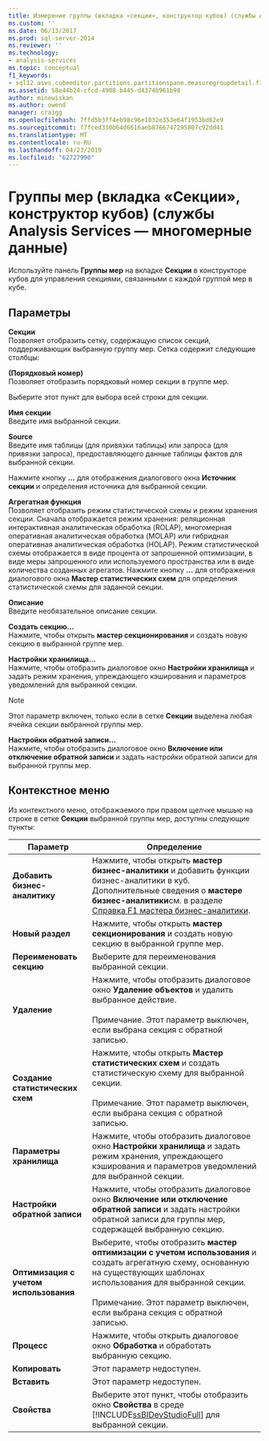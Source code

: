 ```yaml
---
title: Измерение группы (вкладка «секции», конструктор кубов) (службы Analysis Services — многомерные данные) | Документация Майкрософт
ms.custom: ''
ms.date: 06/13/2017
ms.prod: sql-server-2014
ms.reviewer: ''
ms.technology:
- analysis-services
ms.topic: conceptual
f1_keywords:
- sql12.asvs.cubeeditor.partitions.partitionspane.measuregroupdetail.f1
ms.assetid: 58e44b24-cfcd-4908-b445-d4374b961b98
author: minewiskan
ms.author: owend
manager: craigg
ms.openlocfilehash: 7ffd5b3ff4eb98c96e1832e353e64f1953bd62e9
ms.sourcegitcommit: f7fced330b64d6616aeb8766747295807c92dd41
ms.translationtype: MT
ms.contentlocale: ru-RU
ms.lasthandoff: 04/23/2019
ms.locfileid: "62727990"
---
```

# <a name="measure-groups-partitions-tab-cube-designer-analysis-services---multidimensional-data"></a>Группы мер (вкладка «Секции», конструктор кубов) (службы Analysis Services — многомерные данные)
  Используйте панель **Группы мер** на вкладке **Секции** в конструкторе кубов для управления секциями, связанными с каждой группой мер в кубе.  
  
## <a name="options"></a>Параметры  
 **Секции**  
 Позволяет отобразить сетку, содержащую список секций, поддерживающих выбранную группу мер. Сетка содержит следующие столбцы:  
  
 **(Порядковый номер)**  
 Позволяет отобразить порядковый номер секции в группе мер.  
  
 Выберите этот пункт для выбора всей строки для секции.  
  
 **Имя секции**  
 Введите имя выбранной секции.  
  
 **Source**  
 Введите имя таблицы (для привязки таблицы) или запроса (для привязки запроса), предоставляющего данные таблицы фактов для выбранной секции.  
  
 Нажмите кнопку **...** для отображения диалогового окна **Источник секции** и определения источника для выбранной секции.  
  
 **Агрегатная функция**  
 Позволяет отобразить режим статистической схемы и режим хранения секции. Сначала отображается режим хранения: реляционная интерактивная аналитическая обработка (ROLAP), многомерная оперативная аналитическая обработка (MOLAP) или гибридная оперативная аналитическая обработка (HOLAP). Режим статистической схемы отображается в виде процента от запрошенной оптимизации, в виде меры запрошенного или используемого пространства или в виде количества созданных агрегатов. Нажмите кнопку **...** для отображения диалогового окна **Мастер статистических схем** для определения статистической схемы для заданной секции.  
  
 **Описание**  
 Введите необязательное описание секции.  
  
 **Создать секцию...**  
 Нажмите, чтобы открыть **мастер секционирования** и создать новую секцию в выбранной группе мер.  
  
 **Настройки хранилища...**  
 Нажмите, чтобы отобразить диалоговое окно **Настройки хранилища** и задать режим хранения, упреждающего кэширования и параметров уведомлений для выбранной секции.  
  
> [!NOTE]  
>  Этот параметр включен, только если в сетке **Секции** выделена любая ячейка секции выбранной группы мер.  
  
 **Настройки обратной записи...**  
 Нажмите, чтобы отобразить диалоговое окно **Включение или отключение обратной записи** и задать настройки обратной записи для выбранной группы мер.  
  
## <a name="context-menu"></a>Контекстное меню  
 Из контекстного меню, отображаемого при правом щелчке мышью на строке в сетке **Секции** выбранной группы мер, доступны следующие пункты:  
  
|Параметр|Определение|  
|------------|----------------|  
|**Добавить бизнес-аналитику**|Нажмите, чтобы открыть **мастер бизнес-аналитики** и добавить функции бизнес-аналитики в куб. Дополнительные сведения о **мастере бизнес-аналитики**см. в разделе [Справка F1 мастера бизнес-аналитики](business-intelligence-wizard-f1-help.md).|  
|**Новый раздел**|Нажмите, чтобы открыть **мастер секционирования** и создать новую секцию в выбранной группе мер.|  
|**Переименовать секцию**|Выберите для переименования выбранной секции.|  
|**Удаление**|Нажмите, чтобы отобразить диалоговое окно **Удаление объектов** и удалить выбранное действие.<br /><br /> Примечание. Этот параметр выключен, если выбрана секция с обратной записью.|  
|**Создание статистических схем**|Нажмите, чтобы открыть **Мастер статистических схем** и создать статистическую схему для выбранной секции.<br /><br /> Примечание. Этот параметр выключен, если выбрана секция с обратной записью.|  
|**Параметры хранилища**|Нажмите, чтобы отобразить диалоговое окно **Настройки хранилища** и задать режим хранения, упреждающего кэширования и параметров уведомлений для выбранной секции.|  
|**Настройки обратной записи**|Нажмите, чтобы отобразить диалоговое окно **Включение или отключение обратной записи** и задать настройки обратной записи для группы мер, содержащей выбранную секцию.|  
|**Оптимизация с учетом использования**|Выберите, чтобы отобразить **мастер оптимизации с учетом использования** и создать агрегатную схему, основанную на существующих шаблонах использования для выбранной секции.<br /><br /> Примечание. Этот параметр выключен, если выбрана секция с обратной записью.|  
|**Процесс**|Нажмите, чтобы открыть диалоговое окно **Обработка** и обработать выбранную секцию.|  
|**Копировать**|Этот параметр недоступен.|  
|**Вставить**|Этот параметр недоступен.|  
|**Свойства**|Выберите этот пункт, чтобы отобразить окно **Свойства** в среде [!INCLUDE[ssBIDevStudioFull](../includes/ssbidevstudiofull-md.md)] для выбранной секции.|  
  
  
